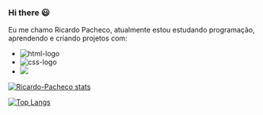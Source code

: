 ### Hi there :smiley:

Eu me chamo Ricardo Pacheco, atualmente estou estudando programação, aprendendo e criando projetos com:

  - <img src="https://img.shields.io/badge/HTML5-E34F26?style=for-the-badge&logo=html5&logoColor=white" alt="html-logo" >
  - <img src="https://img.shields.io/badge/CSS3-1572B6?style=for-the-badge&logo=css3&logoColor=white" alt="css-logo">
  - <img src="https://img.shields.io/badge/JavaScript-F7DF1E?style=for-the-badge&logo=javascript&logoColor=black">

  [![Ricardo-Pacheco stats](https://github-readme-stats.vercel.app/api?username=Ricardo-Pacheco)](https://github.com/anuraghazra/github-readme-stats)

  [![Top Langs](https://github-readme-stats.vercel.app/api/top-langs/?username=Ricardo-Pacheco)](https://github.com/anuraghazra/github-readme-stats)

